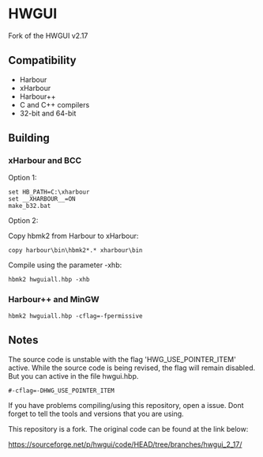 # HWGUI
Fork of the HWGUI v2.17

## Compatibility

* Harbour  
* xHarbour  
* Harbour++  
* C and C++ compilers  
* 32-bit and 64-bit  

## Building

### xHarbour and BCC

Option 1:

```
set HB_PATH=C:\xharbour
set __XHARBOUR__=ON
make_b32.bat
```

Option 2:

Copy hbmk2 from Harbour to xHarbour:

```
copy harbour\bin\hbmk2*.* xharbour\bin
```

Compile using the parameter -xhb:

```
hbmk2 hwguiall.hbp -xhb
```

### Harbour++ and MinGW

```
hbmk2 hwguiall.hbp -cflag=-fpermissive
```

## Notes

The source code is unstable with the flag 'HWG_USE_POINTER_ITEM' active. While the source code
is being revised, the flag will remain disabled. But you can active in the file hwgui.hbp.

```
#-cflag=-DHWG_USE_POINTER_ITEM
```

If you have problems compiling/using this repository, open a issue. Dont forget to tell the tools and versions that you are using.

This repository is a fork. The original code can be found at the link below:

https://sourceforge.net/p/hwgui/code/HEAD/tree/branches/hwgui_2_17/

